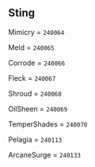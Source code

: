 ## Sting


Mimicry = `240064`

Meld = `240065`

Corrode = `240066`

Fleck = `240067`

Shroud = `240068`

OilSheen = `240069`

TemperShades = `240070`

Pelagia = `240113`

ArcaneSurge = `240133`




